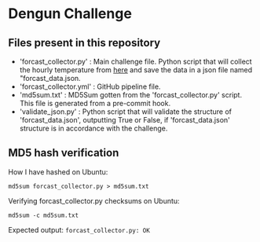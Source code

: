 # Dengun Challenge

## Files present in this repository

- 'forcast_collector.py' : Main challenge file. Python script that will collect the hourly temperature from [here](https://weather.com/weather/hourbyhour/l/ISXX0026:1:IS) and save the data in a json file named "forcast_data.json.
- 'forcast_collector.yml' : GitHub pipeline file.
- 'md5sum.txt' : MD5Sum gotten from the 'forcast_collector.py' script. This file is generated from a pre-commit hook.
- 'validate_json.py' : Python script that will validate the structure of 'forcast_data.json', outputting True or False, if 'forcast_data.json' structure is in accordance with the challenge.


## MD5 hash verification 

How I have hashed on Ubuntu: 
```
md5sum forcast_collector.py > md5sum.txt
```

Verifying forcast_collector.py checksums on Ubuntu:
```
md5sum -c md5sum.txt
```

Expected output: `forcast_collector.py: OK`